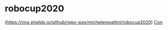 ﻿# robocup2020

(https://img.shields.io/github/repo-size/michelemeattini/robocup2020)
[Con](https://img.shields.io/github/repo-size/michelemeattini/robocup2020)
